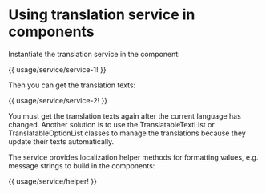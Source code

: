 <!-- ======================================================================
--- Search engine
title:          Translation service
keywords:       translation, service
description:    Using translation service in components.
--- Menu system
order:          50
text:           Translation service
hidden:         false
umbel:          false
--- Page properties
id:             
document:       
layout:         layout-2-left
$-left:         #side-menu
searchable:     true
--- Side menu
side-menu-root:     /translation
side-menu-header:   Translation
side-menu-top:      
side-menu-depth:    2
======================================================================= -->

# Using translation service in components

Instantiate the translation service in the component:

{{ usage/service/service-1! }}

Then you can get the translation texts:

{{ usage/service/service-2! }}

You must get the translation texts again after the current language has changed.
Another solution is to use the TranslatableTextList or TranslatableOptionList
classes to manage the translations because they update their texts automatically.

The service provides localization helper methods for formatting values, e.g.
message strings to build in the components:

{{ usage/service/helper! }}
